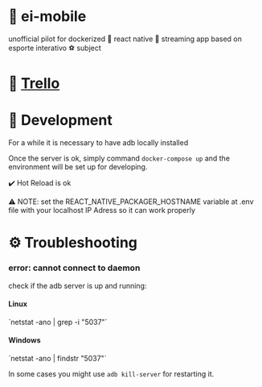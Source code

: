 # 📁 ei-mobile
unofficial pilot for dockerized 🐳 react native 📶 streaming app based on esporte interativo ⚽  subject

# 🔗 <a href="https://trello.com/b/f4bSU8vh/react-native-docker-streaming-esporte-interativo">Trello</a>

# 🚧 Development
For a while it is necessary to have adb locally installed

Once the server is ok, simply command `docker-compose up` and the environment will be set up
for developing.

✔️ Hot Reload is ok

⚠️ NOTE: set the REACT_NATIVE_PACKAGER_HOSTNAME variable at .env file with your localhost 
IP Adress so it can work properly

# ⚙️ Troubleshooting
<h3>error: cannot connect to daemon</h3>
check if the adb server is up and running:
<h4>Linux</h4>
`netstat -ano | grep -i "5037"`
<h4>Windows</h4>
`netstat -ano | findstr "5037"`

In some cases you might use `adb kill-server` for restarting it.
